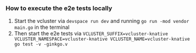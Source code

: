 ### How to execute the e2e tests locally

1. Start the vcluster via `devspace run dev` and running `go run -mod vendor main.go` in the terminal
2. Then start the e2e tests via `VCLUSTER_SUFFIX=vcluster-knative VCLUSTER_NAMESPACE=vcluster-knative VCLUSTER_NAME=vcluster-knative go test -v -ginkgo.v`
